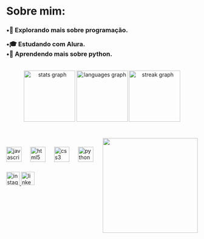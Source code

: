 <h1>Sobre mim:</h1>

<h3>•🤔 Explorando mais sobre programação.
  
  •🎓 Estudando com Alura.    
  •🌱 Aprendendo mais sobre python.</h3> 
  
<br clear="both">

<div align="center">
  <img src="https://github-readme-stats.vercel.app/api?username=BeaVisintim&hide_title=false&hide_rank=false&show_icons=true&include_all_commits=true&count_private=true&disable_animations=true&theme=tokyonight&locale=pt-br&hide_border=false&border_radius=30"" height="135" alt="stats graph" />
  <img src="https://github-readme-stats.vercel.app/api/top-langs?username=BeaVisintim&locale=pt-br&hide_title=false&layout=compact&card_width=320&langs_count=5&theme=tokyonight&hide_border=false&border_radius=30"" height="135" alt="languages graph"/>
  <img src="https://streak-stats.demolab.com?user=BeaVisintim&locale=pt-br&mode=daily&theme=tokyonight&hide_border=false&border_radius=30" height="135" alt="streak graph"  />
</div>

###

###

<br clear="both">

<img align="right" height="250" src="https://camo.githubusercontent.com/b5c10b3fc5bff29b2b3017270ae9d9d0a2c29a05b0fafe53ed567c4e5053b97d/68747470733a2f2f6d65646961312e67697068792e636f6d2f6d656469612f76312e59326c6b505463354d4749334e6a45784d5735346444413465484a71616a5270655752686158413062544e736132527a4d476c314d57777861326f334f584e734d6a467363795a6c634431324d563970626e526c636d35686246396e61575a66596e6c666157516d593351395a772f373858434642474f6c53366b65593142696c2f67697068792e676966"  />

###

<div align="left">
  <img src="https://cdn.jsdelivr.net/gh/devicons/devicon/icons/javascript/javascript-original.svg" height="40" alt="javascript logo"  />
  <img width="15" />
  <img src="https://cdn.jsdelivr.net/gh/devicons/devicon/icons/html5/html5-original.svg" height="40" alt="html5 logo"  />
  <img width="15" />
  <img src="https://cdn.jsdelivr.net/gh/devicons/devicon/icons/css3/css3-original.svg" height="40" alt="css3 logo"  />
  <img width="15" />
  <img src="https://cdn.jsdelivr.net/gh/devicons/devicon/icons/python/python-original.svg" height="40" alt="python logo"  />
</div>

###

<div align="left">
  <a href="https://www.instagram.com/beatriz_visintim/#" target="_blank">
    <img src="https://img.shields.io/static/v1?message=Instagram&logo=instagram&label=&color=E4405F&logoColor=&labelColor=&style=plastic" height="35" alt="instagram logo"  />
  </a>
  <a href="https://www.linkedin.com/in/beatriz-visintim?utm_source=share&utm_campaign=share_via&utm_content=profile&utm_medium=android_app" target="_blank">
    <img src="https://img.shields.io/static/v1?message=LinkedIn&logo=linkedin&label=&color=0077B5&logoColor=white&labelColor=&style=plastic" height="35" alt="linkedin logo"  />
  </a>
</div>

###
